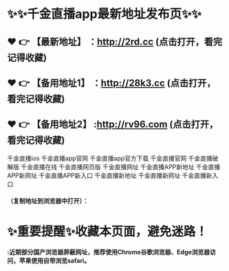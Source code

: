  # :sparkles::sparkles:千金直播app最新地址发布页:sparkles::sparkles:

 :heart: :point_right: 【最新地址】 ：http://2rd.cc (点击打开，看完记得收藏) 
 ------
 :heart: :point_right: 【备用地址1】 ：http://28k3.cc (点击打开，看完记得收藏)
 ------
 :heart: :point_right: 【备用地址2】 :http://rv96.com (点击打开，看完记得收藏)
 ------

千金直播ios
千金直播app官网
千金直播app官方下载
千金直播官网
千金直播破解版
千金直播在线
千金直播网页版
千金直播网址
千金直播APP新地址
千金直播APP新网址
千金直播APP新入口
千金直播新地址
千金直播新网址
千金直播新入口

#### （复制地址到浏览器中打开）：
# :sparkles:重要提醒:sparkles:收藏本页面，避免迷路！
#### :近期部分国产浏览器屏蔽网址，推荐使用Chrome谷歌浏览器、Edge浏览器访问，苹果使用自带浏览safari。
